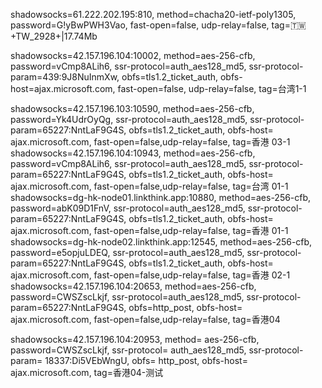 shadowsocks=61.222.202.195:810, method=chacha20-ietf-poly1305, password=G!yBwPWH3Vao, fast-open=false, udp-relay=false, tag=🇹🇼+TW_2928+|17.74Mb

shadowsocks=42.157.196.104:10002, method=aes-256-cfb, password=vCmp8ALih6, ssr-protocol=auth_aes128_md5, ssr-protocol-param=439:9J8NuInmXw, obfs=tls1.2_ticket_auth, obfs-host=ajax.microsoft.com, fast-open=false, udp-relay=false, tag=台湾1-1

shadowsocks=42.157.196.103:10590, method=aes-256-cfb, password=Yk4UdrOyQg, ssr-protocol=auth_aes128_md5, ssr-protocol-param=65227:NntLaF9G4S, obfs=tls1.2_ticket_auth, obfs-host= ajax.microsoft.com, fast-open=false,udp-relay=false, tag=香港 03-1 shadowsocks=42.157.196.104:10943, method=aes-256-cfb, password=vCmp8ALih6, ssr-protocol=auth_aes128_md5, ssr-protocol-param=65227:NntLaF9G4S, obfs=tls1.2_ticket_auth, obfs-host= ajax.microsoft.com, fast-open=false,udp-relay=false, tag=台湾 01-1 shadowsocks=dg-hk-node01.linkthink.app:10880, method=aes-256-cfb, password=abK09D1FnV, ssr-protocol=auth_aes128_md5, ssr-protocol-param=65227:NntLaF9G4S, obfs=tls1.2_ticket_auth, obfs-host= ajax.microsoft.com, fast-open=false,udp-relay=false, tag=香港 01-1 shadowsocks=dg-hk-node02.linkthink.app:12545, method=aes-256-cfb, password=e5opjuLDEQ, ssr-protocol=auth_aes128_md5, ssr-protocol-param=65227:NntLaF9G4S, obfs=tls1.2_ticket_auth, obfs-host= ajax.microsoft.com, fast-open=false,udp-relay=false, tag=香港 02-1 shadowsocks=42.157.196.104:20653, method=aes-256-cfb, password=CWSZscLkjf, ssr-protocol=auth_aes128_md5, ssr-protocol-param=65227:NntLaF9G4S, obfs=http_post, obfs-host= ajax.microsoft.com, fast-open=false,udp-relay=false, tag=香港04

shadowsocks=42.157.196.104:20953, method= aes-256-cfb, password=CWSZscLkjf, ssr-protocol= auth_aes128_md5, ssr-protocol-param= 18337:Di5VEbWngU, obfs= http_post, obfs-host= ajax.microsoft.com, tag=香港04-测试
